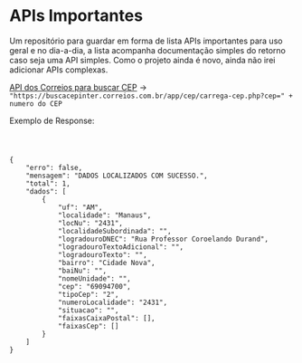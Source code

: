 <h1>APIs Importantes</h1>
<p>Um repositório para guardar em forma de lista APIs importantes para uso geral e no dia-a-dia, a lista acompanha documentação simples do retorno caso seja uma API simples. Como o projeto ainda é novo, ainda não irei adicionar APIs complexas.</p>
<p><a href="https://buscacepinter.correios.com.br/app/cep/carrega-cep.php?cep=69094-700">API dos Correios para buscar CEP</a> -> <code>"https://buscacepinter.correios.com.br/app/cep/carrega-cep.php?cep=" + numero do CEP</code></p>
<p>Exemplo de Response: </p>
<code>
    <pre>
{
    "erro": false,
    "mensagem": "DADOS LOCALIZADOS COM SUCESSO.",
    "total": 1,
    "dados": [
        {
            "uf": "AM",
            "localidade": "Manaus",
            "locNu": "2431",
            "localidadeSubordinada": "",
            "logradouroDNEC": "Rua Professor Coroelando Durand",
            "logradouroTextoAdicional": "",
            "logradouroTexto": "",
            "bairro": "Cidade Nova",
            "baiNu": "",
            "nomeUnidade": "",
            "cep": "69094700",
            "tipoCep": "2",
            "numeroLocalidade": "2431",
            "situacao": "",
            "faixasCaixaPostal": [],
            "faixasCep": []
        }
    ]
}
</pre>
</code>
